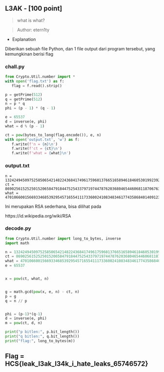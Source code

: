 ## L3AK - [100 point]


> what is what?


> Author: etern1ty

- Explanation
 <p>Diberikan sebuah file Python, dan 1 file output dari program tersebut, yang kemungkinan berisi flag</p>
 
 ### chall.py
 ```py
from Crypto.Util.number import *
with open('flag.txt') as f:
    flag = f.read().strip()

p = getPrime(512)
q = getPrime(512)
n = p * q
phi = (p - 1) * (q - 1)

e = 65537
d = inverse(e, phi)
what = d % (p - 1)

ct = pow(bytes_to_long(flag.encode()), e, n)
with open('output.txt', 'w') as f:
    f.write(f'n = {n}\n')
    f.write(f'ct = {ct}\n')
    f.write(f'what = {what}\n')
 ```

### output.txt
```
n = 132424945097525850654214822436841749617596013766516589461846053019923921509419349878188173267137393388564369574894943951802964034938666342594121858359017467945336230806773103437033058400722533249173019431218833060574032187854004778243330232248639993250668984287478087484530899867973181768171106834615858816947
ct = 8690256152525015206584791844752543379719744787620368046544606811870676380837374553817755653019413372016870108768104936568432345008226950086769230094097164464486596908050930851678115904352532562944170575365724833300330295692157262447360439786705110831106538310141401194897207768598781335529794463310318530218
what = 4701066001566933468539295457165541117336002410834834617743586840140912396231299819496271034686173752299173098904260222360140687146281504574213995930648721
```
<p> Ini merupakan RSA sederhana, bisa dilihat pada</p>
https://id.wikipedia.org/wiki/RSA

### decode.py
```py
from Crypto.Util.number import long_to_bytes, inverse
import math

n = 132424945097525850654214822436841749617596013766516589461846053019923921509419349878188173267137393388564369574894943951802964034938666342594121858359017467945336230806773103437033058400722533249173019431218833060574032187854004778243330232248639993250668984287478087484530899867973181768171106834615858816947
ct = 8690256152525015206584791844752543379719744787620368046544606811870676380837374553817755653019413372016870108768104936568432345008226950086769230094097164464486596908050930851678115904352532562944170575365724833300330295692157262447360439786705110831106538310141401194897207768598781335529794463310318530218
what = 4701066001566933468539295457165541117336002410834834617743586840140912396231299819496271034686173752299173098904260222360140687146281504574213995930648721
e = 65537


x = pow(ct, what, n)


g = math.gcd(pow(x, e, n) - ct, n)
p = g
q = n // p


phi = (p-1)*(q-1)
d = inverse(e, phi)
m = pow(ct, d, n)

print("p bitlen:", p.bit_length())
print("q bitlen:", q.bit_length())
print("flag:", long_to_bytes(m))

```

 <p></p>
 
## Flag = HCS{leak_l3ak_l34k_i_hate_leaks_65746572}



